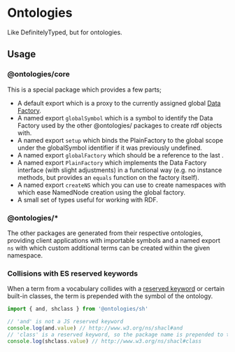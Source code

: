 # Ontologies
Like DefinitelyTyped, but for ontologies.

## Usage

### @ontologies/core
This is a special package which provides a few parts;

* A default export which is a proxy to the currently assigned global [Data Factory](http://rdf.js.org/data-model-spec/#datafactory-interface).
* A named export `globalSymbol` which is a symbol to identify the Data Factory
used by the other @ontologies/ packages to create rdf objects with.
* A named export `setup` which binds the PlainFactory to the global scope under the globalSymbol 
   identifier if it was previously undefined.
* A named export `globalFactory` which should be a reference to the last .
* A named export `PlainFactory` which implements the Data Factory interface (with slight adjustments)
   in a functional way (e.g. no instance methods, but provides an `equals` function on the factory itself). 
* A named export `createNS` which you can use to create namespaces with which ease NamedNode
    creation using the global factory.
* A small set of types useful for working with RDF.

### @ontologies/*
The other packages are generated from their respective ontologies, providing client applications with
importable symbols and a named export `ns` with which custom additional terms can be created within
the given namespace.

### Collisions with ES reserved keywords
When a term from a vocabulary collides with a [reserved keyword](https://developer.mozilla.org/en-US/docs/Web/JavaScript/Reference/Lexical_grammar#Keywords)
or certain built-in classes, the term is prepended with the symbol of the ontology.

```javascript
import { and, shclass } from '@ontologies/sh'

// 'and' is not a JS reserved keyword
console.log(and.value) // http://www.w3.org/ns/shacl#and
// 'class' is a reserved keyword, so the package name is prepended to the js identifier.
console.log(shclass.value) // http://www.w3.org/ns/shacl#class
```

